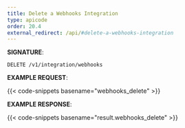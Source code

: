 ```yaml
---
title: Delete a Webhooks Integration
type: apicode
order: 20.4
external_redirect: /api/#delete-a-webhooks-integration
---
```


**SIGNATURE**:

`DELETE /v1/integration/webhooks`

**EXAMPLE REQUEST**:

{{< code-snippets basename="webhooks_delete" >}}

**EXAMPLE RESPONSE**:

{{< code-snippets basename="result.webhooks_delete" >}}
